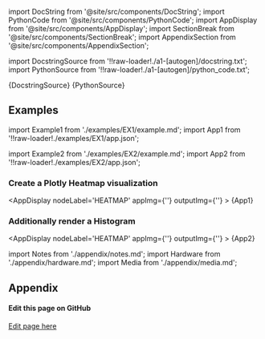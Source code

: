 <!--Add SEO here-->

[//]: # (Custom component imports)

import DocString from '@site/src/components/DocString';
import PythonCode from '@site/src/components/PythonCode';
import AppDisplay from '@site/src/components/AppDisplay';
import SectionBreak from '@site/src/components/SectionBreak';
import AppendixSection from '@site/src/components/AppendixSection';

[//]: # (Docstring)

import DocstringSource from '!!raw-loader!./a1-[autogen]/docstring.txt';
import PythonSource from '!!raw-loader!./a1-[autogen]/python_code.txt';

<DocString>{DocstringSource}</DocString>
<PythonCode GLink='VISUALIZERS/PLOTLY/HEATMAP/HEATMAP.py'>{PythonSource}</PythonCode>

<SectionBreak />

[//]: # (Examples)

## Examples

import Example1 from './examples/EX1/example.md';
import App1 from '!!raw-loader!./examples/EX1/app.json';

import Example2 from './examples/EX2/example.md';
import App2 from '!!raw-loader!./examples/EX2/app.json';

### Create a Plotly Heatmap visualization

<AppDisplay 
    nodeLabel='HEATMAP'
    appImg={''}
    outputImg={''}
    >
    {App1}
</AppDisplay>

<Example1 />

### Additionally render a Histogram

<AppDisplay 
    nodeLabel='HEATMAP'
    appImg={''}
    outputImg={''}
    >
    {App2}
</AppDisplay>

<Example2 />

<SectionBreak />

[//]: # (Appendix)

import Notes from './appendix/notes.md';
import Hardware from './appendix/hardware.md';
import Media from './appendix/media.md';

## Appendix

<AppendixSection index={0} folderPath='nodes/VISUALIZERS/PLOTLY/HEATMAP/appendix/'><Notes /></AppendixSection>
<AppendixSection index={1} folderPath='nodes/VISUALIZERS/PLOTLY/HEATMAP/appendix/'><Hardware /></AppendixSection>
<AppendixSection index={2} folderPath='nodes/VISUALIZERS/PLOTLY/HEATMAP/appendix/'><Media /></AppendixSection>

<SectionBreak />

[//]: # (Edit page on GitHub)

#### Edit this page on GitHub

[Edit page here](https://github.com/flojoy-ai/docs/tree/main/docs/nodes/VISUALIZERS/PLOTLY/HEATMAP)